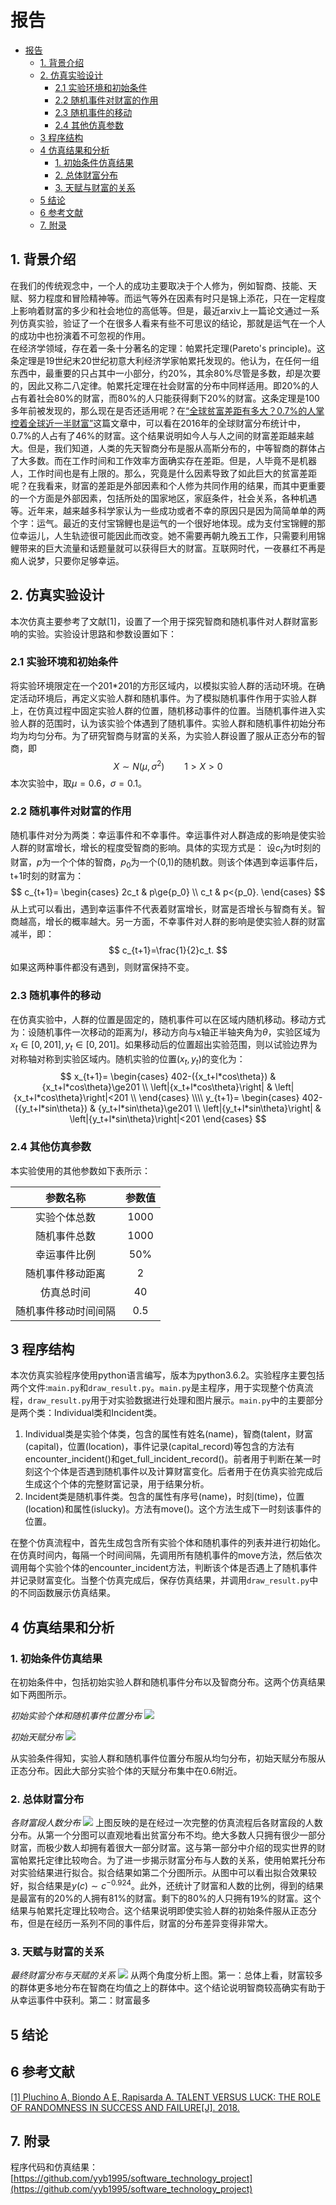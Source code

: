 # 报告

<!-- TOC -->

- [报告](#报告)
    - [1. 背景介绍](#1-背景介绍)
    - [2. 仿真实验设计](#2-仿真实验设计)
        - [2.1 实验环境和初始条件](#21-实验环境和初始条件)
        - [2.2 随机事件对财富的作用](#22-随机事件对财富的作用)
        - [2.3 随机事件的移动](#23-随机事件的移动)
        - [2.4 其他仿真参数](#24-其他仿真参数)
    - [3 程序结构](#3-程序结构)
    - [4 仿真结果和分析](#4-仿真结果和分析)
        - [1. 初始条件仿真结果](#1-初始条件仿真结果)
        - [2. 总体财富分布](#2-总体财富分布)
        - [3. 天赋与财富的关系](#3-天赋与财富的关系)
    - [5 结论](#5-结论)
    - [6 参考文献](#6-参考文献)
    - [7. 附录](#7-附录)

<!-- /TOC -->

## 1. 背景介绍
在我们的传统观念中，一个人的成功主要取决于个人修为，例如智商、技能、天赋、努力程度和冒险精神等。而运气等外在因素有时只是锦上添花，只在一定程度上影响着财富的多少和社会地位的高低等。但是，最近arxiv上一篇论文通过一系列仿真实验，验证了一个在很多人看来有些不可思议的结论，那就是运气在一个人的成功中也扮演着不可忽视的作用。  
在经济学领域，存在着一条十分著名的定理：帕累托定理(Pareto's principle)。这条定理是19世纪末20世纪初意大利经济学家帕累托发现的。他认为，在任何一组东西中，最重要的只占其中一小部分，约20%，其余80%尽管是多数，却是次要的，因此又称二八定律。帕累托定理在社会财富的分布中同样适用。即20%的人占有着社会80%的财富，而80%的人只能获得剩下20%的财富。这条定理是100多年前被发现的，那么现在是否还适用呢？在[“全球贫富差距有多大？0.7%的人掌控着全球近一半财富”](https://wallstreetcn.com/articles/275107)这篇文章中，可以看在2016年的全球财富分布统计中，0.7%的人占有了46%的财富。这个结果说明如今人与人之间的财富差距越来越大。但是，我们知道，人类的先天智商分布是服从高斯分布的，中等智商的群体占了大多数。而在工作时间和工作效率方面确实存在差距。但是，人毕竟不是机器人，工作时间也是有上限的。那么，究竟是什么因素导致了如此巨大的贫富差距呢？在我看来，财富的差距是外部因素和个人修为共同作用的结果，而其中更重要的一个方面是外部因素，包括所处的国家地区，家庭条件，社会关系，各种机遇等。近年来，越来越多科学家认为一些成功或者不幸的原因只是因为简简单单的两个字：运气。最近的支付宝锦鲤也是运气的一个很好地体现。成为支付宝锦鲤的那位幸运儿，人生轨迹很可能因此而改变。她不需要再朝九晚五工作，只需要利用锦鲤带来的巨大流量和话题量就可以获得巨大的财富。互联网时代，一夜暴红不再是痴人说梦，只要你足够幸运。

## 2. 仿真实验设计
本次仿真主要参考了文献[1]，设置了一个用于探究智商和随机事件对人群财富影响的实验。实验设计思路和参数设置如下：
### 2.1 实验环境和初始条件
将实验环境限定在一个201*201的方形区域内，以模拟实验人群的活动环境。在确定活动环境后，再定义实验人群和随机事件。为了模拟随机事件作用于实验人群上，在仿真过程中固定实验人群的位置，随机移动事件的位置。当随机事件进入实验人群的范围时，认为该实验个体遇到了随机事件。实验人群和随机事件初始分布均为均匀分布。为了研究智商与财富的关系，为实验人群设置了服从正态分布的智商，即
$$
X \sim N(\mu ,{\sigma ^2})\qquad1>X>0
$$
本次实验中，取$\mu=0.6$，$\sigma=0.1$。
### 2.2 随机事件对财富的作用
随机事件对分为两类：幸运事件和不幸事件。幸运事件对人群造成的影响是使实验人群的财富增长，增长的程度受智商的影响。具体的实现方式是：
设$c_t$为t时刻的财富，$p$为一个个体的智商，$p_0$为一个(0,1)的随机数。则该个体遇到幸运事件后，t+1时刻的财富为：
$$
c_{t+1}=
\begin{cases}
2c_t & p\ge{p_0} \\
c_t & p<{p_0}.
\end{cases}
$$
从上式可以看出，遇到幸运事件不代表着财富增长，财富是否增长与智商有关。智商越高，增长的概率越大。另一方面，不幸事件对人群的影响是使实验人群的财富减半，即：
$$
c_{t+1}=\frac{1}{2}c_t.
$$
如果这两种事件都没有遇到，则财富保持不变。
### 2.3 随机事件的移动
在仿真实验中，人群的位置是固定的，随机事件可以在区域内随机移动。移动方式为：设随机事件一次移动的距离为$l$，移动方向与x轴正半轴夹角为$\theta$，实验区域为$x_t\in{[0,201]},y_t\in[0,201]$。如果移动后的位置超出实验范围，则以试验边界为对称轴对称到实验区域内。随机实验的位置$(x_t,y_t)$的变化为：
$$
x_{t+1}=
\begin{cases}
402-({x_t+l*cos\theta}) & {x_t+l*cos\theta}\ge201 \\
\left|{x_t+l*cos\theta}\right| & \left|{x_t+l*cos\theta}\right|<201 \\
\end{cases}
\\\\
y_{t+1}=
\begin{cases}
402-({y_t+l*sin\theta}) & {y_t+l*sin\theta}\ge201 \\
\left|{y_t+l*sin\theta}\right| & \left|{y_t+l*sin\theta}\right|<201
\end{cases}
$$
### 2.4 其他仿真参数
本实验使用的其他参数如下表所示：

|参数名称|参数值|
| :-:| :-: |
| 实验个体总数| 1000|
| 随机事件总数 | 1000 |
|幸运事件比例|50%|
|随机事件移动距离|2|
|仿真总时间|40|
|随机事件移动时间间隔|0.5|
## 3 程序结构
本次仿真实验程序使用python语言编写，版本为python3.6.2。实验程序主要包括两个文件:`main.py`和`draw_result.py`。`main.py`是主程序，用于实现整个仿真流程，`draw_result.py`用于对实验数据进行处理和图片展示。`main.py`中的主要部分是两个类：Individual类和Incident类。
1. Individual类是实验个体类，包含的属性有姓名(name)，智商(talent，财富(capital)，位置(location)，事件记录(capital_record)等包含的方法有encounter_incident()和get_full_incident_record()。前者用于判断在某一时刻这个个体是否遇到随机事件以及计算财富变化。后者用于在仿真实验完成后生成这个个体的完整财富记录，用于结果分析。
2. Incident类是随机事件类。包含的属性有序号(name)，时刻(time)，位置(location)和属性(islucky)。方法有move()。这个方法生成下一时刻该事件的位置。

在整个仿真流程中，首先生成包含所有实验个体和随机事件的列表并进行初始化。在仿真时间内，每隔一个时间间隔，先调用所有随机事件的move方法，然后依次调用每个实验个体的encounter_incident方法，判断该个体是否遇上了随机事件并记录财富变化。当整个仿真完成后，保存仿真结果，并调用`draw_result.py`中的不同函数展示仿真结果。

## 4 仿真结果和分析
### 1. 初始条件仿真结果
在初始条件中，包括初始实验人群和随机事件分布以及智商分布。这两个仿真结果如下两图所示。

*初始实验个体和随机事件位置分布*
![](https://raw.githubusercontent.com/yyb1995/software_technology_project/release/hw1/result/initial_location.png)

*初始天赋分布*
![](https://raw.githubusercontent.com/yyb1995/software_technology_project/release/hw1/result/static_talent.png)

从实验条件得知，实验人群和随机事件位置分布服从均匀分布，初始天赋分布服从正态分布。因此大部分实验个体的天赋分布集中在0.6附近。

### 2. 总体财富分布
*各财富段人数分布*
![](https://raw.githubusercontent.com/yyb1995/software_technology_project/release/hw1/result/static_capital_individual_num.png)
上图反映的是在经过一次完整的仿真流程后各财富段的人数分布。从第一个分图可以直观地看出贫富分布不均。绝大多数人只拥有很少一部分财富，而极少数人却拥有着很大一部分财富。这与第一部分中介绍的现实世界的财富帕累托定律比较吻合。为了进一步揭示财富分布与人数的关系，使用帕累托分布对实验结果进行拟合。拟合结果如第二个分图所示。从图中可以看出拟合效果较好，拟合结果是$y(c)\sim{c^{-0.924}}$。此外，还统计了财富和人数的比例，得到的结果是最富有的20%的人拥有81%的财富。剩下的80%的人只拥有19%的财富。这个结果与帕累托定理比较吻合。这个结果说明即使实验人群的初始条件服从正态分布，但是在经历一系列不同的事件后，财富的分布差异变得非常大。
### 3. 天赋与财富的关系
*最终财富分布与天赋的关系*
![](https://raw.githubusercontent.com/yyb1995/software_technology_project/release/hw1/result/static_capital_talent.png) 
从两个角度分析上图。第一：总体上看，财富较多的群体更多地分布在智商在均值之上的群体中。这个结论说明智商较高确实有助于从幸运事件中获利。第二：财富最多

## 5 结论

## 6 参考文献
[[1] Pluchino A, Biondo A E, Rapisarda A. TALENT VERSUS LUCK: THE ROLE OF RANDOMNESS IN SUCCESS AND FAILURE[J]. 2018.](https://arxiv.org/abs/1802.07068)

## 7. 附录
程序代码和仿真结果：[https://github.com/yyb1995/software_technology_project](https://github.com/yyb1995/software_technology_project)


